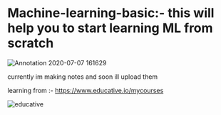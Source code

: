# Machine-learning-basic:- this will help you to start learning ML from scratch
![Annotation 2020-07-07 161629](https://user-images.githubusercontent.com/47344024/86769900-7c717500-c06d-11ea-81d5-4fbdcc0a63d2.png)


currently im making notes and soon ill upload them 

learning from :- https://www.educative.io/mycourses

![educative](https://user-images.githubusercontent.com/47344024/86536453-5cbf3d00-bf05-11ea-9342-b05997d5eaaf.png)


